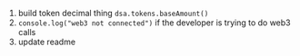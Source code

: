 1) build token decimal thing `dsa.tokens.baseAmount()`
2) `console.log("web3 not connected")` if the developer is trying to do web3 calls
3) update readme
